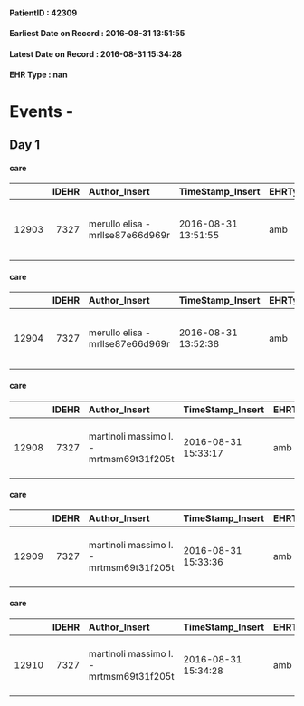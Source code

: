 
#### PatientID : 42309
#### Earliest Date on Record : 2016-08-31 13:51:55
#### Latest Date on Record : 2016-08-31 15:34:28
#### EHR Type : nan

# Events - 

## Day 1

#### care
|       |   IDEHR | Author_Insert                    | TimeStamp_Insert    | EHRType   |   PatientID |   IDGESTIONE_AUSILI |   opt_annulla_consegna | ds_note_x   | dt_Ric_consegna     | opt_ausilio                             |
|------:|--------:|:---------------------------------|:--------------------|:----------|------------:|--------------------:|-----------------------:|:------------|:--------------------|:----------------------------------------|
| 12903 |    7327 | merullo elisa - mrllse87e66d969r | 2016-08-31 13:51:55 | amb       |       42309 |               12811 |                      0 | urgent      | 2016-08-31 00:00:00 | antid air mattress with compressor # 16 |

#### care
|       |   IDEHR | Author_Insert                    | TimeStamp_Insert    | EHRType   |   PatientID |   IDGESTIONE_AUSILI |   opt_annulla_consegna | ds_note_x   | dt_Ric_consegna     | opt_ausilio                                     |
|------:|--------:|:---------------------------------|:--------------------|:----------|------------:|--------------------:|-----------------------:|:------------|:--------------------|:------------------------------------------------|
| 12904 |    7327 | merullo elisa - mrllse87e66d969r | 2016-08-31 13:52:38 | amb       |       42309 |               12812 |                      0 | urgent      | 2016-08-31 00:00:00 | electronic articulated bed with side rails # 14 |

#### care
|       |   IDEHR | Author_Insert                           | TimeStamp_Insert    | EHRType   |   PatientID |   IDGESTIONE_AUSILI |   ds_ncons |   opt_annulla_consegna | ds_note_x   | dt_Ric_consegna     | dt_ric_cons_forn    | opt_ausilio                                     |
|------:|--------:|:----------------------------------------|:--------------------|:----------|------------:|--------------------:|-----------:|-----------------------:|:------------|:--------------------|:--------------------|:------------------------------------------------|
| 12908 |    7327 | martinoli massimo l. - mrtmsm69t31f205t | 2016-08-31 15:33:17 | amb       |       42309 |               12816 |     280606 |                      0 | urgent      | 2016-08-31 00:00:00 | 2016-08-31 00:00:00 | electronic articulated bed with side rails # 14 |

#### care
|       |   IDEHR | Author_Insert                           | TimeStamp_Insert    | EHRType   |   PatientID |   IDGESTIONE_AUSILI |   ds_ncons |   opt_annulla_consegna | ds_note_x   | dt_Ric_consegna     | dt_ric_cons_forn    | opt_ausilio                             |
|------:|--------:|:----------------------------------------|:--------------------|:----------|------------:|--------------------:|-----------:|-----------------------:|:------------|:--------------------|:--------------------|:----------------------------------------|
| 12909 |    7327 | martinoli massimo l. - mrtmsm69t31f205t | 2016-08-31 15:33:36 | amb       |       42309 |               12817 |      28606 |                      0 | urgent      | 2016-08-31 00:00:00 | 2016-08-31 00:00:00 | antid air mattress with compressor # 16 |

#### care
|       |   IDEHR | Author_Insert                           | TimeStamp_Insert    | EHRType   |   PatientID |   IDGESTIONE_AUSILI |   ds_ncons |   opt_annulla_consegna | ds_note_x   | dt_Ric_consegna     | dt_ric_cons_forn    | opt_ausilio                                     |
|------:|--------:|:----------------------------------------|:--------------------|:----------|------------:|--------------------:|-----------:|-----------------------:|:------------|:--------------------|:--------------------|:------------------------------------------------|
| 12910 |    7327 | martinoli massimo l. - mrtmsm69t31f205t | 2016-08-31 15:34:28 | amb       |       42309 |               12818 |      28606 |                      0 | urgent      | 2016-08-31 00:00:00 | 2016-08-31 00:00:00 | electronic articulated bed with side rails # 14 |



